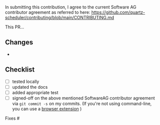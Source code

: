 In submitting this contribution, I agree to the current Software AG contributor agreement as referred to here: 
https://github.com/quartz-scheduler/contributing/blob/main/CONTRIBUTING.md

This PR...
## Changes
-

## Checklist
- [ ] tested locally
- [ ] updated the docs
- [ ] added appropriate test
- [ ] signed-off on the above mentioned SoftwareAG contributor agreement via `git commit -s` on my commits. 
  (If you're not using command-line, you can use a [browser extension](https://github.com/scottrigby/dco-gh-ui) )

Fixes #

